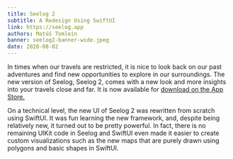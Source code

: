 ```yaml
---
title: Seelog 2
subtitle: A Redesign Using SwiftUI
link: https://seelog.app
authors: Matúš Tomlein
banner: seelog2-banner-wide.jpeg
date: 2020-08-02
---
```


In times when our travels are restricted, it is nice to look back on our past adventures and find new opportunities to explore in our surroundings.
The new version of Seelog, Seelog 2, comes with a new look and more insights into your travels close and far.
It is now available for [download on the App Store.](https://seelog.app)

On a technical level, the new UI of Seelog 2 was rewritten from scratch using SwiftUI.
It was fun learning the new framework, and, despite being relatively new, it turned out to be pretty powerful.
In fact, there is no remaining UIKit code in Seelog and SwiftUI even made it easier to create
custom visualizations such as the new maps that are purely drawn using polygons and
basic shapes in SwiftUI.
